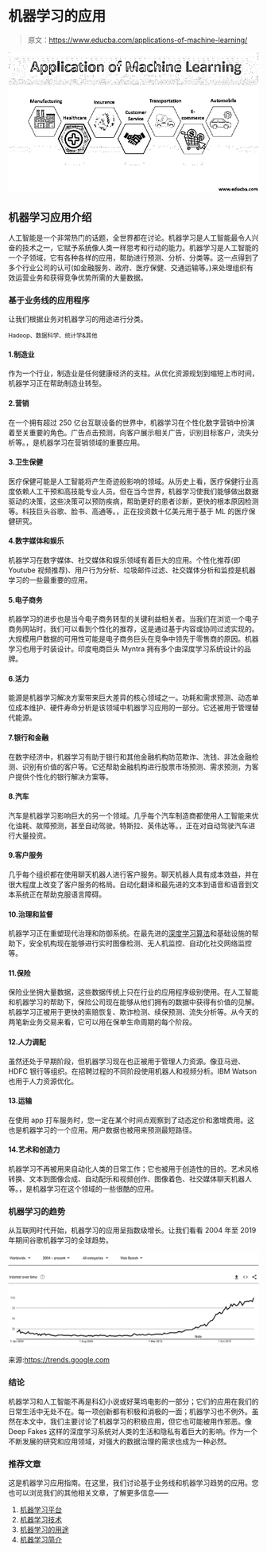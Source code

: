 # 机器学习的应用

> 原文：<https://www.educba.com/applications-of-machine-learning/>

![Application machine learning](img/8be57c1ea32921b3c0e853a0006bc8cf.png)



## 机器学习应用介绍

人工智能是一个非常热门的话题，全世界都在讨论。机器学习是人工智能最令人兴奋的技术之一，它赋予系统像人类一样思考和行动的能力。机器学习是人工智能的一个子领域，它有各种各样的应用，帮助进行预测、分析、分类等。这一点得到了多个行业公司的认可(如金融服务、政府、医疗保健、交通运输等。)来处理组织有效运营业务和获得竞争优势所需的大量数据。

### 基于业务线的应用程序

让我们根据业务对机器学习的用途进行分类。

<small>Hadoop、数据科学、统计学&其他</small>

#### 1.制造业

作为一个行业，制造业是任何健康经济的支柱。从优化资源规划到缩短上市时间，机器学习正在帮助制造业转型。

#### 2.营销

在一个拥有超过 250 亿台互联设备的世界中，机器学习在个性化数字营销中扮演着至关重要的角色。广告点击预测，向客户展示相关广告，识别目标客户，流失分析等。，是机器学习在营销领域的重要应用。

#### 3.卫生保健

医疗保健可能是人工智能将产生奇迹般影响的领域。从历史上看，医疗保健行业高度依赖人工干预和高技能专业人员。但在当今世界，机器学习使我们能够做出数据驱动的决策，这些决策可以预防疾病，帮助更好的患者诊断，更快的根本原因检测等。科技巨头谷歌、脸书、高通等。，正在投资数十亿美元用于基于 ML 的医疗保健研究。

#### 4.数字媒体和娱乐

机器学习在数字媒体、社交媒体和娱乐领域有着巨大的应用。个性化推荐(即 Youtube 视频推荐)、用户行为分析、垃圾邮件过滤、社交媒体分析和监控是机器学习的一些最重要的应用。

#### 5.电子商务

机器学习的进步也是当今电子商务转型的关键利益相关者。当我们在浏览一个电子商务网站时，我们可以看到个性化的推荐，这是通过基于内容或协同过滤实现的。大规模用户数据的可用性可能是电子商务巨头在竞争中领先于零售商的原因。机器学习也用于时装设计。印度电商巨头 Myntra 拥有多个由深度学习系统设计的品牌。

#### 6.活力

能源是机器学习解决方案带来巨大差异的核心领域之一。功耗和需求预测、动态单位成本维护、硬件寿命分析是该领域中机器学习应用的一部分。它还被用于管理替代能源。

#### 7.银行和金融

在数字经济中，机器学习有助于银行和其他金融机构防范欺诈、洗钱、非法金融检测、识别有价值的客户等。它还帮助金融机构进行股票市场预测、需求预测，为客户提供个性化的银行解决方案等。

#### 8.汽车

汽车是机器学习影响巨大的另一个领域。几乎每个汽车制造商都使用人工智能来优化油耗、故障预测，甚至自动驾驶。特斯拉、英伟达等。，正在对自动驾驶汽车进行大量投资。

#### 9.客户服务

几乎每个组织都在使用聊天机器人进行客户服务。聊天机器人具有成本效益，并在很大程度上改变了客户服务的格局。自动化翻译和最先进的文本到语音和语音到文本系统正在帮助克服语言障碍。

#### 10.治理和监督

机器学习正在重塑现代治理和防御系统。在最先进的[深度学习算法](https://www.educba.com/deep-learning-algorithms/)和基础设施的帮助下，安全机构现在能够进行实时图像检测、无人机监控、自动化社交网络监控等。

#### 11.保险

保险业坐拥大量数据，这些数据传统上只在行业的应用程序级别使用。在人工智能和机器学习的帮助下，保险公司现在能够从他们拥有的数据中获得有价值的见解。机器学习正被用于更快的索赔恢复、欺诈检测、续保预测、流失分析等。从今天的两笔新业务交易来看，它可以用在保单生命周期的每个阶段。

#### 12.人力调配

虽然还处于早期阶段，但机器学习现在也正被用于管理人力资源。像亚马逊、HDFC 银行等组织。在招聘过程的不同阶段使用机器人和视频分析。IBM Watson 也用于人力资源优化。

#### 13.运输

在使用 app 打车服务时，您一定在某个时间点观察到了动态定价和激增费用。这也是机器学习的一个应用。用户数据也被用来预测最短路径。

#### 14.艺术和创造力

机器学习不再被用来自动化人类的日常工作；它也被用于创造性的目的。艺术风格转换、文本到图像合成、自动配乐和视频创作、图像着色、社交媒体聊天机器人等。，是机器学习在这个领域的一些很酷的应用。

### 机器学习的趋势

从互联网时代开始，机器学习的应用呈指数级增长。让我们看看 2004 年至 2019 年期间谷歌机器学习的全球趋势。

![trend in machine learning](img/b3490ff8600917ff94e12700b01d533c.png)



来源:https://trends.google.com

### 结论

机器学习和人工智能不再是科幻小说或好莱坞电影的一部分；它们的应用在我们的日常生活中无处不在。每一项创新都有积极和消极的一面；机器学习也不例外。虽然在本文中，我们主要讨论了机器学习的积极应用，但它也可能被用作邪恶。像 Deep Fakes 这样的深度学习系统对人类的生活和隐私有着巨大的影响。作为一个不断发展的研究和应用领域，对强大的数据治理的需求也成为一种必然。

### 推荐文章

这是机器学习应用指南。在这里，我们讨论基于业务线和机器学习趋势的应用。您也可以浏览我们的其他相关文章，了解更多信息——

1.  [机器学习平台](https://www.educba.com/machine-learning-platform/)
2.  [机器学习技术](https://www.educba.com/machine-learning-techniques/)
3.  [机器学习的用途](https://www.educba.com/uses-of-machine-learning/)
4.  [机器学习简介](https://www.educba.com/introduction-to-machine-learning/)






